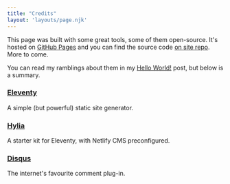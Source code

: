 ```yaml
---
title: "Credits"
layout: 'layouts/page.njk'
---
```

This page was built with some great tools, some of them open-source. It's hosted on [GitHub Pages](https://github.com/ademagic/ademagic.github.io/) and you can find the source code [on site repo](https://github.com/ademagic/site). More to come.

You can read my ramblings about them in my [Hello World!](/posts/welcome/) post, but below is a summary.

### [Eleventy](https://www.11ty.dev/)
A simple (but powerful) static site generator.

### [Hylia](https://hylia.website/)
A starter kit for Eleventy, with Netlify CMS preconfigured.

### [Disqus](https://disqus.com/)
The internet's favourite comment plug-in.
